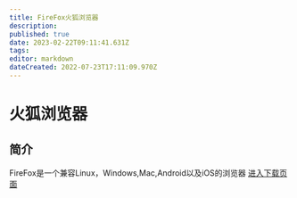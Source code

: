 ```yaml
---
title: FireFox火狐浏览器
description: 
published: true
date: 2023-02-22T09:11:41.631Z
tags: 
editor: markdown
dateCreated: 2022-07-23T17:11:09.970Z
---
```


# 火狐浏览器
## 简介
FireFox是一个兼容Linux，Windows,Mac,Android以及iOS的浏览器
[进入下载页面](https://www.firefox.com.cn/download/#product-desktop-release)